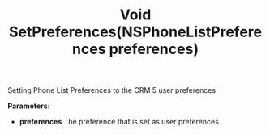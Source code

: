 ﻿---
uid: crmscript_ref_NSPhoneListAgent_SetPreferences
title: Void SetPreferences(NSPhoneListPreferences preferences)
intellisense: NSPhoneListAgent.SetPreferences
keywords: NSPhoneListAgent, SetPreferences
so.topic: reference
---

Setting Phone List Preferences to the CRM 5 user preferences

**Parameters:**
 - **preferences** The preference that is set as user preferences
